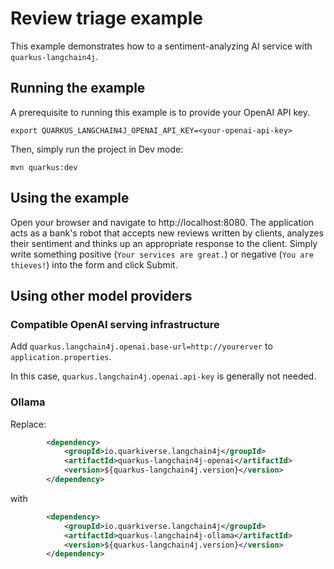 # Review triage example

This example demonstrates how to a sentiment-analyzing AI service
with `quarkus-langchain4j`.

## Running the example

A prerequisite to running this example is to provide your OpenAI API key.

```
export QUARKUS_LANGCHAIN4J_OPENAI_API_KEY=<your-openai-api-key>
```

Then, simply run the project in Dev mode:

```
mvn quarkus:dev
```

## Using the example

Open your browser and navigate to http://localhost:8080. The application
acts as a bank's robot that accepts new reviews written by clients, analyzes
their sentiment and thinks up an appropriate response to the client. Simply
write something positive (`Your services are great.`) or negative (`You are
thieves!`) into the form and click Submit.

## Using other model providers

### Compatible OpenAI serving infrastructure

Add `quarkus.langchain4j.openai.base-url=http://yourerver` to `application.properties`.

In this case, `quarkus.langchain4j.openai.api-key` is generally not needed.

### Ollama


Replace:

```xml
        <dependency>
            <groupId>io.quarkiverse.langchain4j</groupId>
            <artifactId>quarkus-langchain4j-openai</artifactId>
            <version>${quarkus-langchain4j.version}</version>
        </dependency>
```

with

```xml
        <dependency>
            <groupId>io.quarkiverse.langchain4j</groupId>
            <artifactId>quarkus-langchain4j-ollama</artifactId>
            <version>${quarkus-langchain4j.version}</version>
        </dependency>
```

